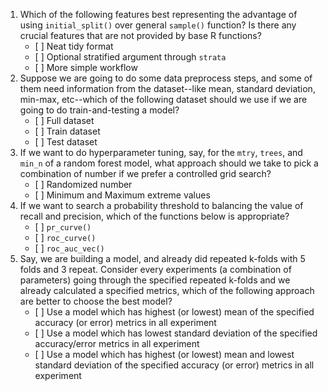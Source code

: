 1.  Which of the following features best representing the advantage of
    using `initial_split()` over general `sample()` function? Is there
    any crucial features that are not provided by base R functions?
    -   \[ \] Neat tidy format
    -   \[ \] Optional stratified argument through `strata`
    -   \[ \] More simple workflow
2.  Suppose we are going to do some data preprocess steps, and some of
    them need information from the dataset--like mean, standard
    deviation, min-max, etc--which of the following dataset should we
    use if we are going to do train-and-testing a model?
    -   \[ \] Full dataset
    -   \[ \] Train dataset
    -   \[ \] Test dataset
3.  If we want to do hyperparameter tuning, say, for the `mtry`,
    `trees`, and `min_n` of a random forest model, what approach should
    we take to pick a combination of number if we prefer a controlled
    grid search?
    -   \[ \] Randomized number
    -   \[ \] Minimum and Maximum extreme values
4.  If we want to search a probability threshold to balancing the value
    of recall and precision, which of the functions below is
    appropriate?
    -   \[ \] `pr_curve()`
    -   \[ \] `roc_curve()`
    -   \[ \] `roc_auc_vec()`
5.  Say, we are building a model, and already did repeated k-folds with
    5 folds and 3 repeat. Consider every experiments (a combination of
    parameters) going through the specified repeated k-folds and we
    already calculated a specified metrics, which of the following
    approach are better to choose the best model?
    -   \[ \] Use a model which has highest (or lowest) mean of the
        specified accuracy (or error) metrics in all experiment
    -   \[ \] Use a model which has lowest standard deviation of the
        specified accuracy/error metrics in all experiment
    -   \[ \] Use a model which has highest (or lowest) mean and lowest
        standard deviation of the specified accuracy (or error) metrics
        in all experiment
